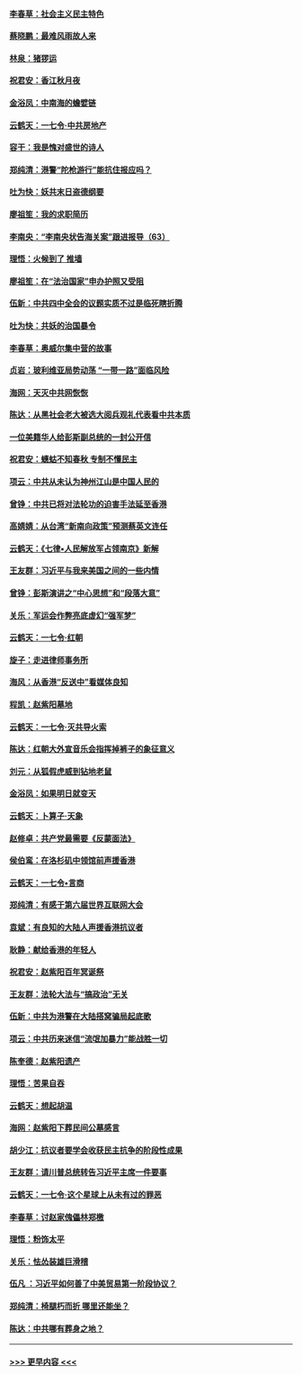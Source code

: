 #### [李春草：社会主义民主特色](../pages/nsc993/n11634657.md?t=11051422) 
#### [蔡晓鹏：最难风雨故人来](../pages/nsc993/n11633145.md?t=11051422) 
#### [林泉：猪猡运](../pages/nsc993/n11631469.md?t=11051422) 
#### [祝君安：香江秋月夜](../pages/nsc993/n11631440.md?t=11051422) 
#### [金浴凤：中南海的蟾嬖链](../pages/nsc993/n11631290.md?t=11051422) 
#### [云鹤天：一七令·中共房地产](../pages/nsc993/n11630084.md?t=11051422) 
#### [容干：我是愧对盛世的诗人](../pages/nsc993/n11630059.md?t=11051422) 
#### [郑纯清：港警“陀枪游行”能抗住报应吗？](../pages/nsc993/n11629999.md?t=11051422) 
#### [吐为快：妖共末日盗德纲要](../pages/nsc993/n11628610.md?t=11051422) 
#### [廖祖笙：我的求职简历](../pages/nsc993/n11628492.md?t=11051422) 
#### [李南央：“李南央状告海关案”跟进报导（63）](../pages/nsc993/n11627039.md?t=11051422) 
#### [理悟：火候到了 推墙](../pages/nsc993/n11626917.md?t=11051422) 
#### [廖祖笙：在“法治国家”申办护照又受阻](../pages/nsc993/n11626500.md?t=11051422) 
#### [伍新：中共四中全会的议题实质不过是临死瞎折腾](../pages/nsc993/n11621774.md?t=11051422) 
#### [吐为快：共妖的治国暴令](../pages/nsc993/n11621401.md?t=11051422) 
#### [李春草：奥威尔集中营的故事](../pages/nsc993/n11621373.md?t=11051422) 
#### [贞岩：玻利维亚局势动荡 “一带一路”面临风险](../pages/nsc993/n11619480.md?t=11051422) 
#### [海网：天灭中共网恢恢](../pages/nsc993/n11618261.md?t=11051422) 
#### [陈达：从黑社会老大被选大阅兵观礼代表看中共本质](../pages/nsc993/n11618229.md?t=11051422) 
#### [一位美籍华人给彭斯副总统的一封公开信](../pages/nsc993/n11616906.md?t=11051422) 
#### [祝君安：蟪蛄不知春秋  专制不懂民主](../pages/nsc993/n11616882.md?t=11051422) 
#### [项云：中共从未认为神州江山是中国人民的](../pages/nsc993/n11616763.md?t=11051422) 
#### [曾铮：中共已将对法轮功的迫害手法延至香港](../pages/nsc993/n11616561.md?t=11051422) 
#### [高婧婧：从台湾“新南向政策”预测蔡英文连任](../pages/nsc993/n11616518.md?t=11051422) 
#### [云鹤天：《七律▪人民解放军占领南京》新解](../pages/nsc993/n11616490.md?t=11051422) 
#### [王友群：习近平与我来美国之间的一些内情](../pages/nsc993/n11615052.md?t=11051422) 
#### [曾铮：彭斯演讲之“中心思想”和“段落大意”](../pages/nsc993/n11615020.md?t=11051422) 
#### [关乐：军运会作弊亮底虚幻“强军梦”](../pages/nsc993/n11615008.md?t=11051422) 
#### [云鹤天：一七令‧红朝](../pages/nsc993/n11615000.md?t=11051422) 
#### [旋子：走进律师事务所](../pages/nsc993/n11614894.md?t=11051422) 
#### [海风：从香港“反送中”看媒体良知](../pages/nsc993/n11614480.md?t=11051422) 
#### [程凯：赵紫阳墓地](../pages/nsc993/n11614464.md?t=11051422) 
#### [云鹤天：一七令‧灭共导火索](../pages/nsc993/n11613471.md?t=11051422) 
#### [陈达：红朝大外宣音乐会指挥掉裤子的象征意义](../pages/nsc993/n11613456.md?t=11051422) 
#### [刘元：从狐假虎威到钻地老鼠](../pages/nsc993/n11612832.md?t=11051422) 
#### [金浴凤：如果明日就变天](../pages/nsc993/n11611135.md?t=11051422) 
#### [云鹤天：卜算子‧天象](../pages/nsc993/n11609023.md?t=11051422) 
#### [赵修卓：共产党最需要《反蒙面法》](../pages/nsc993/n11608006.md?t=11051422) 
#### [侯伯鸾：在洛杉矶中领馆前声援香港](../pages/nsc993/n11607802.md?t=11051422) 
#### [云鹤天：一七令•言商](../pages/nsc993/n11606248.md?t=11051422) 
#### [郑纯清：有感于第六届世界互联网大会](../pages/nsc993/n11604718.md?t=11051422) 
#### [袁斌：有良知的大陆人声援香港抗议者](../pages/nsc993/n11603673.md?t=11051422) 
#### [耿静：献给香港的年轻人](../pages/nsc993/n11602462.md?t=11051422) 
#### [祝君安：赵紫阳百年冥诞祭](../pages/nsc993/n11601386.md?t=11051422) 
#### [王友群：法轮大法与“搞政治”无关](../pages/nsc993/n11601658.md?t=11051422) 
#### [伍新：中共为港警在大陆搭窝骗局起底歌](../pages/nsc993/n11601536.md?t=11051422) 
#### [项云：中共历来迷信“流氓加暴力”能战胜一切](../pages/nsc993/n11601496.md?t=11051422) 
#### [陈奎德：赵紫阳遗产](../pages/nsc993/n11601444.md?t=11051422) 
#### [理悟：苦果自吞](../pages/nsc993/n11601385.md?t=11051422) 
#### [云鹤天：想起胡温](../pages/nsc993/n11600033.md?t=11051422) 
#### [海网：赵紫阳下葬民间公墓感言](../pages/nsc993/n11600021.md?t=11051422) 
#### [胡少江：抗议者要学会收获民主抗争的阶段性成果](../pages/nsc993/n11599626.md?t=11051422) 
#### [王友群：请川普总统转告习近平主席一件要事](../pages/nsc993/n11599533.md?t=11051422) 
#### [云鹤天：一七令‧这个星球上从未有过的罪恶](../pages/nsc993/n11598881.md?t=11051422) 
#### [李春草：讨赵家傀儡林郑檄](../pages/nsc993/n11598789.md?t=11051422) 
#### [理悟：粉饰太平](../pages/nsc993/n11598776.md?t=11051422) 
#### [关乐：怯怂装雄巨滑稽](../pages/nsc993/n11598767.md?t=11051422) 
#### [伍凡 ：习近平如何善了中美贸易第一阶段协议？](../pages/nsc993/n11596305.md?t=11051422) 
#### [郑纯清：椅腿朽而折 哪里还能坐？](../pages/nsc993/n11596273.md?t=11051422) 
#### [陈达：中共哪有葬身之地？](../pages/nsc993/n11596253.md?t=11051422) 

----
#### [ >>> 更早内容 <<< ](../indexes/nsc993-earlier.md)

